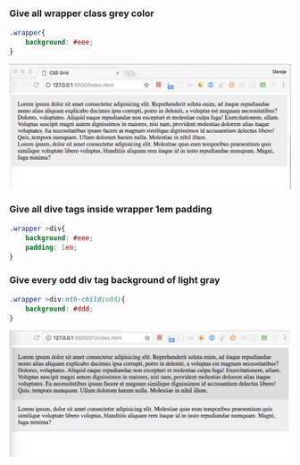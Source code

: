 ### Give all wrapper class grey color
```css
.wrapper{
    background: #eee;
}
```
![css_grid](./DOC/css_grid_1.png)
### Give all dive tags inside wrapper 1em padding
```css
.wrapper >div{
    background: #eee;
    padding: 1em;
}
```
### Give every odd div tag background of light gray
```css
.wrapper >div:nth-child(odd){
    background: #ddd;
}
```
![css_grid](./DOC/css_grid_2.png)



